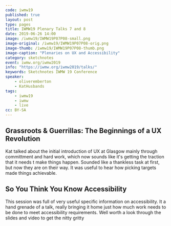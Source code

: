 ```yaml
---
code: iwmw19
published: true
layout: post
type: pages
title: IWMW19 Plenary Talks 7 and 8
date: 2019-06-26 14:00
image: /iwmw19/IWMW19P07P08-small.png
image-original: /iwmw19/IWMW19P07P08-orig.png
image-thumb: /iwmw19/IWMW19P07P08-thumb.png
image-caption: "Plenaries on UX and Accessibility"
category: sketchnotes
event: iwmw.org/iwmw2019
info: "https://iwmw.org/iwmw2019/talks/"
keywords: Sketchnotes IWMW 19 Conference
speaker:
    - oliveremberton
    - KatHusbands
tags:
    - iwmw19
    - iwmw
    - live
cc: BY-SA
---
```

## Grassroots & Guerrillas: The Beginnings of a UX Revolution

Kat talked about the initial introduction of UX at Glasgow mainly through committment and hard work, which now sounds like it's getting the traction that it needs t make things happen. Sounded like a thankless task at first, but now they are on their way. It was useful to hear how picking targets made things achievable.

## So You Think You Know Accessibility

This session was full of very useful specific information on accessibility. It a hand grenade of a talk, really bringing it home just how much work needs to be done to meet accessibility requirements. Well worth a look through the slides and video to get the nitty gritty

